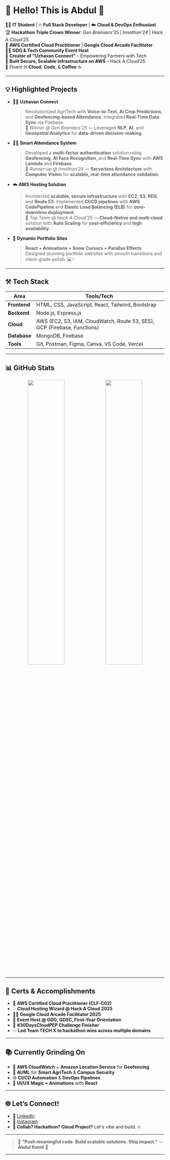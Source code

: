 
# 👋 Hello! This is Abdul 🚀

👨‍💻 **IT Student** | 🔥 **Full Stack Developer** | ☁️ **Cloud & DevOps Enthusiast**  
🏆 **Hackathon Triple Crown Winner**: *Gen Brainiacs’25* | *Innothon’24* | *Hack A Cloud’25*  
🎯 **AWS Certified Cloud Practitioner** | **Google Cloud Arcade Facilitator**  
🧑‍💼 **GDG & Tech Community Event Host**  
📱 **Creator of "Uzhavan Connect"** – Empowering Farmers with Tech  
🔐 **Built Secure, Scalable Infrastructure on AWS** – Hack A Cloud’25  
💬 Fluent in **Cloud**, **Code**, & **Coffee** ☕

---

## 💡 **Highlighted Projects**

- 🧑‍🌾 **Uzhavan Connect**  
  > Revolutionized AgriTech with **Voice-to-Text**, **AI Crop Predictions**, and **Geofencing-based Attendance**. Integrated **Real-Time Data Sync** via Firebase.  
  > 🥇 *Winner @ Gen Brainiacs'25* — Leveraged **NLP**, **AI**, and **Geospatial Analytics** for **data-driven decision-making**.

- 🧑‍🏫 **Smart Attendance System**  
  > Developed a **multi-factor authentication** solution using **Geofencing**, **AI Face Recognition**, and **Real-Time Sync** with **AWS Lambda** and **Firebase**.  
  > 🥈 *Runner-up @ Innothon’24* — **Serverless Architecture** with **Computer Vision** for **scalable, real-time attendance validation**.

- ☁️ **AWS Hosting Solution**  
  > Architected **scalable, secure infrastructure** with **EC2**, **S3**, **RDS**, and **Route 53**. Implemented **CI/CD pipelines** with **AWS CodePipeline** and **Elastic Load Balancing (ELB)** for **zero-downtime deployment**.  
  > 🏅 *Top Team @ Hack A Cloud’25* — **Cloud-Native and multi cloud** solution with **Auto Scaling** for **cost-efficiency** and **high availability**.

- 🎨 **Dynamic Portfolio Sites**  
  > **React + Animations + Snow Cursors + Parallax Effects**  
  > Designed stunning portfolio websites with smooth transitions and client-grade polish. 💻✨

---

## ⚒️ **Tech Stack**  

| **Area**         | **Tools/Tech** |
|------------------|----------------|
| **Frontend**     | HTML, CSS, JavaScript, React, Tailwind, Bootstrap |
| **Backend**      | Node.js, Express.js |
| **Cloud**        | AWS (EC2, S3, IAM, CloudWatch, Route 53, SES), GCP (Firebase, Functions) |
| **Database**     | MongoDB, Firebase |
| **Tools**        | Git, Postman, Figma, Canva, VS Code, Vercel |

---

## 📊 **GitHub Stats**

<p align="center">
  <img src="https://github-readme-stats.vercel.app/api?username=abdulk07&show_icons=true&theme=radical&hide_title=true&count_private=true" width="48%" />
  <img src="https://github-readme-stats.vercel.app/api/top-langs/?username=abdulk07&layout=compact&theme=radical&hide_title=true" width="48%" />
</p>

---

## 🧠 **Certs & Accomplishments**

- 🏅 **AWS Certified Cloud Practitioner (CLF-C02)**
- 💡 **Cloud Hosting Wizard @ Hack A Cloud 2025**
- 🧑‍🏫 **Google Cloud Arcade Facilitator 2025**
- 🎤 **Event Host @ GDG, GDSC, First-Year Orientation**
- 💪 **#30DaysCloudPEP Challenge Finisher**
- 💥 **Led Team TECH X to hackathon wins across multiple domains**

---

## 📚 **Currently Grinding On**

- 📍 **AWS CloudWatch** + **Amazon Location Service** for **Geofencing**  
- 🤖 **AI/ML** for **Smart AgriTech** & **Campus Security**  
- ⚙️ **CI/CD Automation** & **DevOps Pipelines**  
- 🎨 **UI/UX Magic + Animations** with **React**

---

## 🌐 **Let’s Connect!**  

- 💼 [LinkedIn](https://www.linkedin.com/in/abdul-k-07ba2b319)  
- 📸 [Instagram](https://instagram.com/abdulshhhh)  
- 🧠 **Collab? Hackathon? Cloud Project?** Let's vibe and build. 🔥  

---

> 🚀 **"Push meaningful code. Build scalable solutions. Ship impact."** — **Abdul Kamil** 🌟

---
